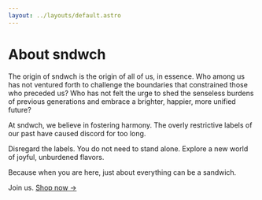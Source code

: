 ```yaml
---
layout: ../layouts/default.astro
---
```

# About sndwch

The origin of sndwch is the origin of all of us, in essence. Who among
us has not ventured forth to challenge the boundaries that constrained
those who preceded us? Who has not felt the urge to shed the senseless
burdens of previous generations and embrace a brighter, happier, more
unified future?

At sndwch, we believe in fostering harmony. The overly restrictive
labels of our past have caused discord for too long.

Disregard the labels. You do not need to stand alone. Explore a new
world of joyful, unburdened flavors.

Because when you are here, just about everything can be a sandwich.

Join us. [Shop now &rarr;](/shop)
